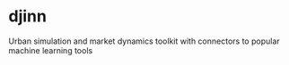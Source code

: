 # djinn
Urban simulation and market dynamics toolkit with connectors to popular machine learning tools
